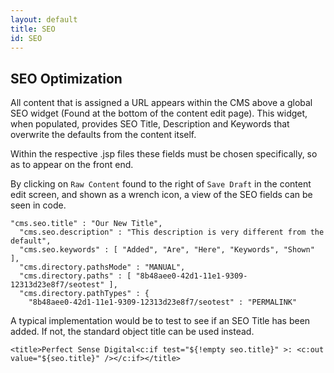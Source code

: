 ```yaml
---
layout: default
title: SEO
id: SEO
---
```


## SEO Optimization

All content that is assigned a URL appears within the CMS above a global SEO widget (Found at the bottom of the content edit page). This widget, when populated, provides SEO Title, Description and Keywords that overwrite the defaults from the content itself.

Within the respective .jsp files these fields must be chosen specifically, so as to appear on the front end.

By clicking on `Raw Content` found to the right of `Save Draft` in the content edit screen, and shown as a wrench icon, a view of the SEO fields can be seen in code.

    "cms.seo.title" : "Our New Title",
      "cms.seo.description" : "This description is very different from the default",
      "cms.seo.keywords" : [ "Added", "Are", "Here", "Keywords", "Shown" ],
      "cms.directory.pathsMode" : "MANUAL",
      "cms.directory.paths" : [ "8b48aee0-42d1-11e1-9309-12313d23e8f7/seotest" ],
      "cms.directory.pathTypes" : {
        "8b48aee0-42d1-11e1-9309-12313d23e8f7/seotest" : "PERMALINK"
        
A typical implementation would be to test to see if an SEO Title has been added. If not, the standard object title can be used instead.

	<title>Perfect Sense Digital<c:if test="${!empty seo.title}" >: <c:out value="${seo.title}" /></c:if></title>
